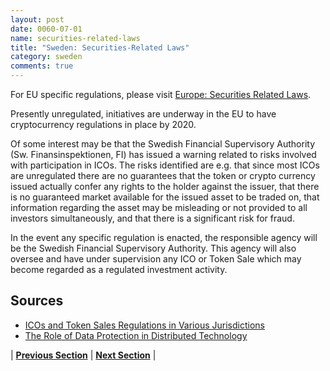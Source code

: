 ```yaml
---
layout: post
date: 0060-07-01
name: securities-related-laws
title: "Sweden: Securities-Related Laws"
category: sweden
comments: true
---
```


For EU specific regulations, please visit [Europe: Securities Related Laws](https://neo-project.github.io/global-blockchain-compliance-hub//europe/europe-securities-related-laws.html).
 
Presently unregulated, initiatives are underway in the EU to have cryptocurrency regulations in place by 2020. 
 
Of some interest may be that the Swedish Financial Supervisory Authority (Sw. Finansinspektionen, FI) has issued a warning related to risks involved with participation in ICOs. The risks identified are e.g. that since most ICOs are unregulated there are no guarantees that the token or crypto currency issued actually confer any rights to the holder against the issuer, that there is no guaranteed market available for the issued asset to be traded on, that information regarding the asset may be misleading or not provided to all investors simultaneously, and that there is a significant risk for fraud. 
 
In the event any specific regulation is enacted, the responsible agency will be the Swedish Financial Supervisory Authority. This agency will also oversee and have under supervision any ICO or Token Sale which may become regarded as a regulated investment activity. 
 
## Sources
 
- [ICOs and Token Sales Regulations in Various Jurisdictions](https://www.legalink.ch/xms/files/PUBLICATIONS/Legalink_ICOS_and_Token_Sales.pdf)
- [The Role of Data Protection in Distributed Technology](https://www.lexology.com/library/detail.aspx?g=7f1f41bb-7847-42db-bf3b-8dd824c79179)

| **[Previous Section](https://neo-project.github.io/global-blockchain-compliance-hub//sweden/sweden-laws-token-sales.html)** | **[Next Section](https://neo-project.github.io/global-blockchain-compliance-hub//sweden/sweden-privacy-and-data-protection.html)** |

